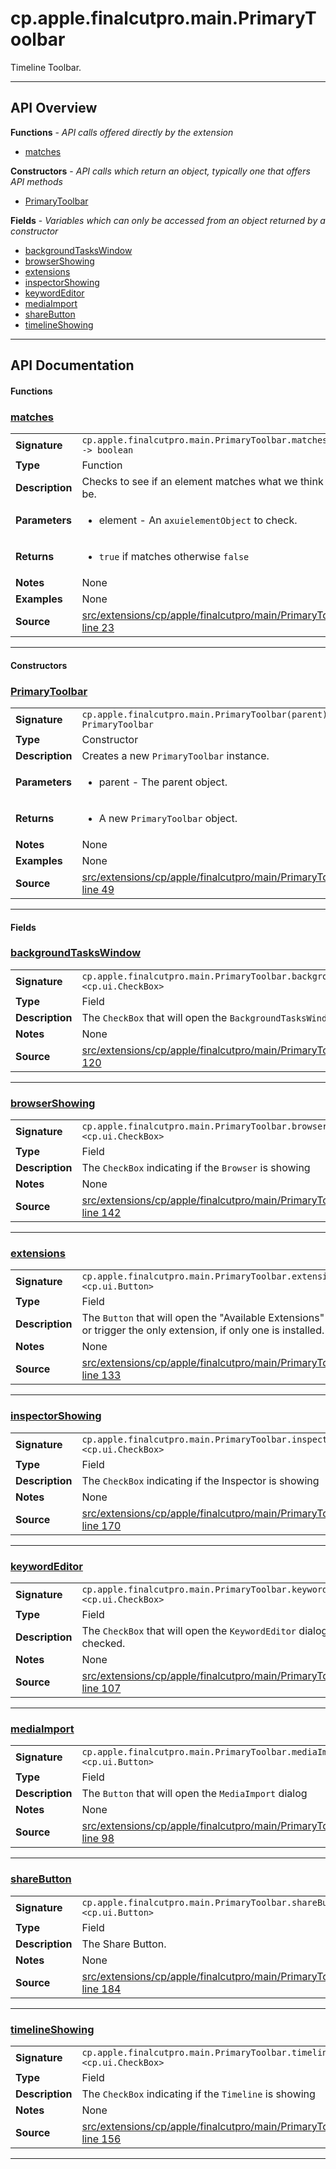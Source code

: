 # cp.apple.finalcutpro.main.PrimaryToolbar

Timeline Toolbar.

---

## API Overview
**Functions** - _API calls offered directly by the extension_
 * [matches](#matches)

**Constructors** - _API calls which return an object, typically one that offers API methods_
 * [PrimaryToolbar](#primarytoolbar)

**Fields** - _Variables which can only be accessed from an object returned by a constructor_
 * [backgroundTasksWindow](#backgroundtaskswindow)
 * [browserShowing](#browsershowing)
 * [extensions](#extensions)
 * [inspectorShowing](#inspectorshowing)
 * [keywordEditor](#keywordeditor)
 * [mediaImport](#mediaimport)
 * [shareButton](#sharebutton)
 * [timelineShowing](#timelineshowing)


---

## API Documentation

#### Functions


### [matches](#matches)

|                                             |                                                                                     |
| --------------------------------------------|-------------------------------------------------------------------------------------|
| **Signature**                               | `cp.apple.finalcutpro.main.PrimaryToolbar.matches(element) -> boolean`                                                                    |
| **Type**                                    | Function                                                                     |
| **Description**                             | Checks to see if an element matches what we think it should be.                                                                     |
| **Parameters**                              | <ul><li>element - An `axuielementObject` to check.</li></ul> |
| **Returns**                                 | <ul><li>`true` if matches otherwise `false`</li></ul>          |
| **Notes**                                   | None |
| **Examples**                                | None |
| **Source**                                  | [src/extensions/cp/apple/finalcutpro/main/PrimaryToolbar.lua line 23](https://github.com/CommandPost/CommandPost/blob/develop/src/extensions/cp/apple/finalcutpro/main/PrimaryToolbar.lua#L23) |

---

#### Constructors


### [PrimaryToolbar](#primarytoolbar)

|                                             |                                                                                     |
| --------------------------------------------|-------------------------------------------------------------------------------------|
| **Signature**                               | `cp.apple.finalcutpro.main.PrimaryToolbar(parent) -> PrimaryToolbar`                                                                    |
| **Type**                                    | Constructor                                                                     |
| **Description**                             | Creates a new `PrimaryToolbar` instance.                                                                     |
| **Parameters**                              | <ul><li>parent - The parent object.</li></ul> |
| **Returns**                                 | <ul><li>A new `PrimaryToolbar` object.</li></ul>          |
| **Notes**                                   | None |
| **Examples**                                | None |
| **Source**                                  | [src/extensions/cp/apple/finalcutpro/main/PrimaryToolbar.lua line 49](https://github.com/CommandPost/CommandPost/blob/develop/src/extensions/cp/apple/finalcutpro/main/PrimaryToolbar.lua#L49) |

---

#### Fields


### [backgroundTasksWindow](#backgroundtaskswindow)

|                                             |                                                                                     |
| --------------------------------------------|-------------------------------------------------------------------------------------|
| **Signature**                               | `cp.apple.finalcutpro.main.PrimaryToolbar.backgroundTasksWindow <cp.ui.CheckBox>`                                                                    |
| **Type**                                    | Field                                                                     |
| **Description**                             | The `CheckBox` that will open the `BackgroundTasksWindow` dialog                                                                     |
| **Notes**                                   | None |
| **Source**                                  | [src/extensions/cp/apple/finalcutpro/main/PrimaryToolbar.lua line 120](https://github.com/CommandPost/CommandPost/blob/develop/src/extensions/cp/apple/finalcutpro/main/PrimaryToolbar.lua#L120) |

---


### [browserShowing](#browsershowing)

|                                             |                                                                                     |
| --------------------------------------------|-------------------------------------------------------------------------------------|
| **Signature**                               | `cp.apple.finalcutpro.main.PrimaryToolbar.browserShowing <cp.ui.CheckBox>`                                                                    |
| **Type**                                    | Field                                                                     |
| **Description**                             | The `CheckBox` indicating if the `Browser` is showing                                                                     |
| **Notes**                                   | None |
| **Source**                                  | [src/extensions/cp/apple/finalcutpro/main/PrimaryToolbar.lua line 142](https://github.com/CommandPost/CommandPost/blob/develop/src/extensions/cp/apple/finalcutpro/main/PrimaryToolbar.lua#L142) |

---


### [extensions](#extensions)

|                                             |                                                                                     |
| --------------------------------------------|-------------------------------------------------------------------------------------|
| **Signature**                               | `cp.apple.finalcutpro.main.PrimaryToolbar.extensions <cp.ui.Button>`                                                                    |
| **Type**                                    | Field                                                                     |
| **Description**                             | The `Button` that will open the "Available Extensions" dialog, or trigger the only extension, if only one is installed.                                                                     |
| **Notes**                                   | None |
| **Source**                                  | [src/extensions/cp/apple/finalcutpro/main/PrimaryToolbar.lua line 133](https://github.com/CommandPost/CommandPost/blob/develop/src/extensions/cp/apple/finalcutpro/main/PrimaryToolbar.lua#L133) |

---


### [inspectorShowing](#inspectorshowing)

|                                             |                                                                                     |
| --------------------------------------------|-------------------------------------------------------------------------------------|
| **Signature**                               | `cp.apple.finalcutpro.main.PrimaryToolbar.inspectorShowing <cp.ui.CheckBox>`                                                                    |
| **Type**                                    | Field                                                                     |
| **Description**                             | The `CheckBox` indicating if the Inspector is showing                                                                     |
| **Notes**                                   | None |
| **Source**                                  | [src/extensions/cp/apple/finalcutpro/main/PrimaryToolbar.lua line 170](https://github.com/CommandPost/CommandPost/blob/develop/src/extensions/cp/apple/finalcutpro/main/PrimaryToolbar.lua#L170) |

---


### [keywordEditor](#keywordeditor)

|                                             |                                                                                     |
| --------------------------------------------|-------------------------------------------------------------------------------------|
| **Signature**                               | `cp.apple.finalcutpro.main.PrimaryToolbar.keywordEditor <cp.ui.CheckBox>`                                                                    |
| **Type**                                    | Field                                                                     |
| **Description**                             | The `CheckBox` that will open the `KeywordEditor` dialog when checked.                                                                     |
| **Notes**                                   | None |
| **Source**                                  | [src/extensions/cp/apple/finalcutpro/main/PrimaryToolbar.lua line 107](https://github.com/CommandPost/CommandPost/blob/develop/src/extensions/cp/apple/finalcutpro/main/PrimaryToolbar.lua#L107) |

---


### [mediaImport](#mediaimport)

|                                             |                                                                                     |
| --------------------------------------------|-------------------------------------------------------------------------------------|
| **Signature**                               | `cp.apple.finalcutpro.main.PrimaryToolbar.mediaImport <cp.ui.Button>`                                                                    |
| **Type**                                    | Field                                                                     |
| **Description**                             | The `Button` that will open the `MediaImport` dialog                                                                     |
| **Notes**                                   | None |
| **Source**                                  | [src/extensions/cp/apple/finalcutpro/main/PrimaryToolbar.lua line 98](https://github.com/CommandPost/CommandPost/blob/develop/src/extensions/cp/apple/finalcutpro/main/PrimaryToolbar.lua#L98) |

---


### [shareButton](#sharebutton)

|                                             |                                                                                     |
| --------------------------------------------|-------------------------------------------------------------------------------------|
| **Signature**                               | `cp.apple.finalcutpro.main.PrimaryToolbar.shareButton <cp.ui.Button>`                                                                    |
| **Type**                                    | Field                                                                     |
| **Description**                             | The Share Button.                                                                     |
| **Notes**                                   | None |
| **Source**                                  | [src/extensions/cp/apple/finalcutpro/main/PrimaryToolbar.lua line 184](https://github.com/CommandPost/CommandPost/blob/develop/src/extensions/cp/apple/finalcutpro/main/PrimaryToolbar.lua#L184) |

---


### [timelineShowing](#timelineshowing)

|                                             |                                                                                     |
| --------------------------------------------|-------------------------------------------------------------------------------------|
| **Signature**                               | `cp.apple.finalcutpro.main.PrimaryToolbar.timelineShowing <cp.ui.CheckBox>`                                                                    |
| **Type**                                    | Field                                                                     |
| **Description**                             | The `CheckBox` indicating if the `Timeline` is showing                                                                     |
| **Notes**                                   | None |
| **Source**                                  | [src/extensions/cp/apple/finalcutpro/main/PrimaryToolbar.lua line 156](https://github.com/CommandPost/CommandPost/blob/develop/src/extensions/cp/apple/finalcutpro/main/PrimaryToolbar.lua#L156) |

---

